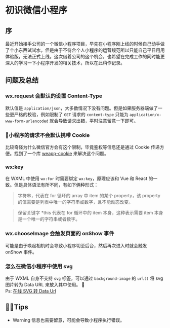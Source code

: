 # 初识微信小程序

## 序
最近开始接手公司的一个微信小程序项目，早先在小程序刚上线的时候自己动手做了个小东西试试水，但是由于不符合个人小程序的运营规范所以只能自己平日用用体验版，无法正式上线。这次借着公司的这个机会，也希望在完成工作的同时能更深入的学习一下小程序开发的相关技术，所以在此稍作记录。

## 问题及总结

### wx.request 会默认的设置 Content-Type
默认值是 `application/json`，大多数情况下没有问题。但是如果服务器端做了一些更严格的校验，例如限制了 `GET` 请求的 `content-type` 只能为 `application/x-www-form-urlencoded` 就会导致请求出错，平时注意留意一下即可。

### 小程序的请求不会默认携带 Cookie
比较奇怪为什么微信官方会有这个限制，毕竟鉴权等信息还是通过 Cookie 传递方便。找到了一个库 [weapp-cookie](https://github.com/charleslo1/weapp-cookie) 来解决这个问题。

### wx:key
在 WXML 中使用 `wx:for` 时需要绑定 `wx:key`，原理应该和 Vue 和 React 的一致。但是具体语法有所不同，有如下俩种形式：
> 字符串，代表在 for 循环的 array 中 item 的某个 property，该 property 的值需要是列表中唯一的字符串或数字，且不能动态改变。

> 保留关键字 *this 代表在 for 循环中的 item 本身，这种表示需要 item 本身是一个唯一的字符串或者数字。

### wx.chooseImage 会触发页面的 onShow 事件
可能是由于唤起相机时会导致小程序切至后台，然后再次进入时就会触发 onShow 事件。

### 怎么在微信小程序中使用 svg
由于 WXML 自身不支持 `svg` 标签，可以通过 `background-image` 的 `url()` 将 svg 图片转为 Data URL 来放入其中使用。   
Ps: [在线 SVG 转 Data Url](https://codepen.io/jakob-e/pen/doMoML)

## Tips
* Warning 信息也需要留意，可能会导致小程序执行错误。